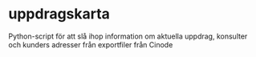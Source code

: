 # uppdragskarta
Python-script för att slå ihop information om aktuella uppdrag, konsulter och kunders adresser från exportfiler från Cinode
